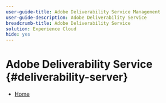 ```yaml
---
user-guide-title: Adobe Deliverability Service Management
user-guide-description: Adobe Deliverability Service
breadcrumb-title: Adobe Deliverability Service
solution: Experience Cloud
hide: yes
---
```

# Adobe Deliverability Service {#deliverability-server}

* [Home](home.md)
